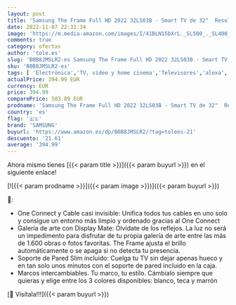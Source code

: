 ```yaml
---
layout: post
title: 'Samsung The Frame Full HD 2022 32LS03B - Smart TV de 32"  Resolución Full HD  Procesador Hyper Real  Display Mate  One Connect  Cable Casi Invisible  SolarCell Remote Control y Alexa integrada'
date: 2022-11-07 22:31:34
image: 'https://m.media-amazon.com/images/I/41BLN15bXrL._SL500_._SL400_.jpg'
comments: true
category: ofertas
author: 'tole.es'
slug: 'B0B8JMSLR2-es Samsung The Frame Full HD 2022 32LS03B - Smart TV de 32"...'
sku: 'B0B8JMSLR2-es'
tags: [ 'Electrónica','TV, vídeo y home cinema','Televisores','alexa','samsung','🇪🇸', ]
actualPrice: 394.99 EUR
currency: EUR
price: 394.99
comparePrice: 503.89 EUR
prodname: 'Samsung The Frame Full HD 2022 32LS03B - Smart TV de 32"  Resolución Full HD  Procesador Hyper Real  Display Mate  One Connect  Cable Casi Invisible  SolarCell Remote Control y Alexa integrada'
country: 'es'
flag: '🇪🇸'
brand: 'SAMSUNG'
buyurl: 'https://www.amazon.es/dp/B0B8JMSLR2/?tag=tolees-21'
descuento: '21.61'
average: '394.99'
---
```


Ahora mismo tienes [{{< param title >}}]({{< param buyurl >}}) en el siguiente enlace!

[![{{< param prodname >}}]({{< param image >}})]({{< param buyurl >}})

🔎:

- One Connect y Cable casi invisible: Unifica todos tus cables en uno solo y consigue un entorno más limpio y ordenado gracias al One Connect
- Galería de arte con Display Mate: Olvídate de los reflejos. La luz no será un impedimento para disfrutar de tu propia galería de arte entre las más de 1.600 obras o fotos favoritas. The Frame ajusta el brillo automáticamente o se apaga si no detecta tu presencia.
- Soporte de Pared Slim incluido: Cuelga tu TV sin dejar apenas hueco y en tan solo unos minutos con el soporte de pared incluido en la caja.
- Marcos intercambiables. Tu marco, tu estilo. Cámbialo siempre que quieras y elige entre los 3 colores disponibles: blanco, teca y marrón

[🛒 Visítala!!!]({{< param buyurl >}})

